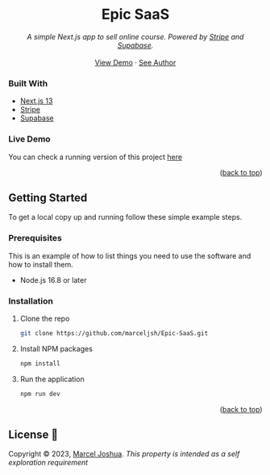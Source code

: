 <a name="readme-top"></a>

<br />
<div align="center">
  <h1 align="center">Epic SaaS</h1>

  <p align="center">
    <em>A simple Next.js app to sell online course. Powered by <a href="https://stripe.com">Stripe</a> and <a href="https://supabase.com">Supabase</a>.</em>
    <br />
    <br />
    <a href="https://epicsaas.vercel.app">View Demo</a>
    ·
    <a href="https://linkedin.com/in/marceljsh">See Author</a>
  </p>
</div>

### Built With

* [Next.js 13](https://nextjs.org/)
* [Stripe](https://restcountries.com/)
* [Supabase](https://stripe.com/)

<!-- LIVE DEMO -->
### Live Demo

You can check a running version of this project <a href="https://epicsaas.vercel.app">here</a>

<p align="right">(<a href="#readme-top">back to top</a>)</p>

<!-- GETTING STARTED -->
## Getting Started

To get a local copy up and running follow these simple example steps.

### Prerequisites

This is an example of how to list things you need to use the software and how to install them.

* Node.js 16.8 or later

### Installation

1. Clone the repo
   ```bash
   git clone https://github.com/marceljsh/Epic-SaaS.git
   ```
2. Install NPM packages
   ```bash
   npm install
   ```
2. Run the application
   ```bash
   npm run dev
   ```

<p align="right">(<a href="#readme-top">back to top</a>)</p>

## License 📜

Copyright © 2023, [Marcel Joshua](https://github.com/marceljsh). _This property is intended as a self exploration requirement_